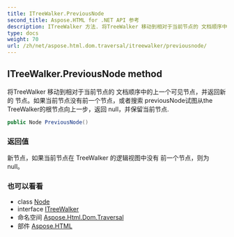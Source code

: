 ```yaml
---
title: ITreeWalker.PreviousNode
second_title: Aspose.HTML for .NET API 参考
description: ITreeWalker 方法. 将TreeWalker 移动到相对于当前节点的 文档顺序中的上一个可见节点并返回新的 节点如果当前节点没有前一个节点或者搜索 previousNode试图从the TreeWalker的根节点向上一步返回 null并保留当前节点.
type: docs
weight: 70
url: /zh/net/aspose.html.dom.traversal/itreewalker/previousnode/
---
```

## ITreeWalker.PreviousNode method

将TreeWalker 移动到相对于当前节点的 文档顺序中的上一个可见节点，并返回新的 节点。如果当前节点没有前一个节点，或者搜索 previousNode试图从the TreeWalker的根节点向上一步，返回 null，并保留当前节点.

```csharp
public Node PreviousNode()
```

### 返回值

新节点，如果当前节点在 TreeWalker 的逻辑视图中没有 前一个节点，则为 null。

### 也可以看看

* class [Node](../../../aspose.html.dom/node/)
* interface [ITreeWalker](../)
* 命名空间 [Aspose.Html.Dom.Traversal](../../itreewalker/)
* 部件 [Aspose.HTML](../../../)


